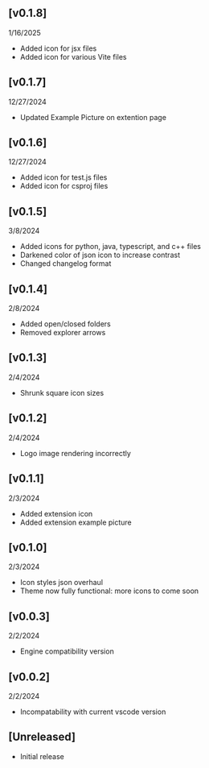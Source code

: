 ## [v0.1.8]
1/16/2025

- Added icon for jsx files
- Added icon for various Vite files


## [v0.1.7]
12/27/2024

- Updated Example Picture on extention page


## [v0.1.6]
12/27/2024

- Added icon for test.js files
- Added icon for csproj files


## [v0.1.5]
3/8/2024

- Added icons for python, java, typescript, and c++ files
- Darkened color of json icon to increase contrast
- Changed changelog format


## [v0.1.4]
2/8/2024

- Added open/closed folders
- Removed explorer arrows


## [v0.1.3]
2/4/2024

- Shrunk square icon sizes



## [v0.1.2]
2/4/2024

- Logo image rendering incorrectly



## [v0.1.1]
2/3/2024

- Added extension icon
- Added extension example picture



## [v0.1.0]
2/3/2024

- Icon styles json overhaul
- Theme now fully functional: more icons to come soon



## [v0.0.3]
2/2/2024

- Engine compatibility version



## [v0.0.2]
2/2/2024

- Incompatability with current vscode version



## [Unreleased]

- Initial release